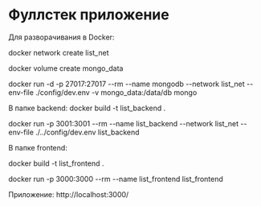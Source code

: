 # Фуллстек приложение 

Для разворачивания в Docker:

docker network create list_net

docker volume create mongo_data

docker run -d -p 27017:27017 --rm --name mongodb --network list_net --env-file ./config/dev.env -v mongo_data:/data/db mongo

В папке backend:
docker build -t list_backend .

docker run -p 3001:3001 --rm --name list_backend --network list_net --env-file ./../config/dev.env list_backend

В папке frontend:

docker build -t list_frontend .

docker run -p 3000:3000 --rm --name list_frontend list_frontend

Приложение:
http://localhost:3000/

